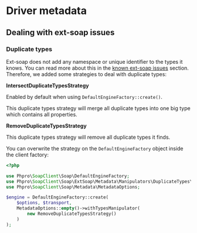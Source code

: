 # Driver metadata

## Dealing with ext-soap issues

### Duplicate types

Ext-soap does not add any namespace or unique identifier to the types it knows.
You can read more about this in the [known ext-soap issues](../known-issues/ext-soap.md#duplicate-typenames) section.
Therefore, we added some strategies to deal with duplicate types:

**IntersectDuplicateTypesStrategy**

Enabled by default when using `DefaultEngineFactory::create()`.

This duplicate types strategy will merge all duplicate types into one big type which contains all properties.

**RemoveDuplicateTypesStrategy**

This duplicate types strategy will remove all duplicate types it finds.

You can overwrite the strategy on the `DefaultEngineFactory` object inside the client factory:

```php
<?php

use Phpro\SoapClient\Soap\DefaultEngineFactory;
use Phpro\SoapClient\Soap\ExtSoap\Metadata\Manipulators\DuplicateTypes\RemoveDuplicateTypesStrategy;
use Phpro\SoapClient\Soap\Metadata\MetadataOptions;

$engine = DefaultEngineFactory::create(
    $options, $transport,
    MetadataOptions::empty()->withTypesManipulator(
        new RemoveDuplicateTypesStrategy()
    )
);
```
